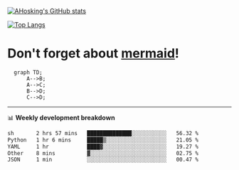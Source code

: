[![AHosking's GitHub stats](https://github-readme-stats.vercel.app/api?username=ahosking&count_private=true&show_icons=true&theme=onedark&hide_rank=true&include_all_commits=true)](https://github.com/ahosking)

[![Top Langs](https://github-readme-stats.vercel.app/api/top-langs/?username=ahosking&layout=compact&theme=onedark)](https://github.com/ahosking)


# Don't forget about [mermaid](https://github.blog/2022-02-14-include-diagrams-markdown-files-mermaid/)!

```mermaid
  graph TD;
      A-->B;
      A-->C;
      B-->D;
      C-->D;
```
-------

📊 **Weekly development breakdown**

<!--START_SECTION:waka-->

```txt
sh       2 hrs 57 mins   ██████████████░░░░░░░░░░░   56.32 %
Python   1 hr 6 mins     █████▒░░░░░░░░░░░░░░░░░░░   21.05 %
YAML     1 hr            ████▓░░░░░░░░░░░░░░░░░░░░   19.27 %
Other    8 mins          ▓░░░░░░░░░░░░░░░░░░░░░░░░   02.75 %
JSON     1 min           ░░░░░░░░░░░░░░░░░░░░░░░░░   00.47 %
```

<!--END_SECTION:waka-->
